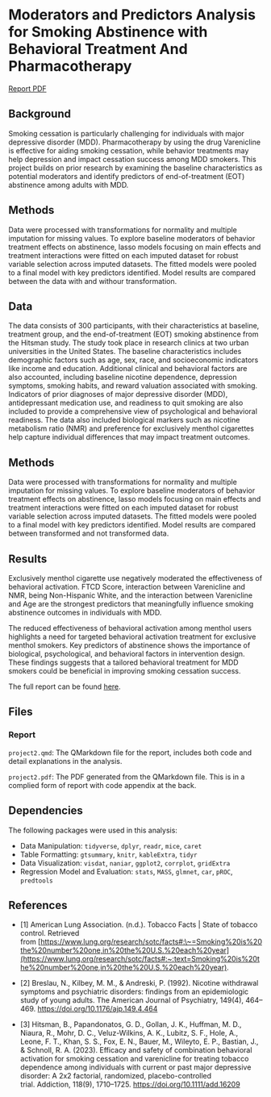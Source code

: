 # Moderators and Predictors Analysis for Smoking Abstinence with Behavioral Treatment And Pharmacotherapy

[Report PDF](project2.pdf)

## Background

Smoking cessation is particularly challenging for individuals with major depressive disorder (MDD). Pharmacotherapy by using the drug Varenicline is effective for aiding smoking cessation, while behavior treatments may help depression and impact cessation success among MDD smokers. This project builds on prior research by examining the baseline characteristics as potential moderators and identify predictors of end-of-treatment (EOT) abstinence among adults with MDD.

## Methods

Data were processed with transformations for normality and multiple imputation for missing values. To explore baseline moderators of behavior treatment effects on abstinence, lasso models focusing on main effects and treatment interactions were fitted on each imputed dataset for robust variable selection across imputed datasets. The fitted models were pooled to a final model with key predictors identified. Model results are compared between the data with and withour transformation.

## Data

The data consists of 300 participants, with their characteristics at baseline, treatment group, and the end-of-treatment (EOT) smoking abstinence from the Hitsman study. The study took place in research clinics at two urban universities in the United States. The baseline characteristics includes demographic factors such as age, sex, race, and socioeconomic indicators like income and education. Additional clinical and behavioral factors are also accounted, including baseline nicotine dependence, depression symptoms, smoking habits, and reward valuation associated with smoking. Indicators of prior diagnoses of major depressive disorder (MDD), antidepressant medication use, and readiness to quit smoking are also included to provide a comprehensive view of psychological and behavioral readiness. The data also included biological markers such as nicotine metabolism ratio (NMR) and preference for exclusively menthol cigarettes help capture individual differences that may impact treatment outcomes.

## Methods

Data were processed with transformations for normality and multiple imputation for missing values. To explore baseline moderators of behavior treatment effects on abstinence, lasso models focusing on main effects and treatment interactions were fitted on each imputed dataset for robust variable selection across imputed datasets. The fitted models were pooled to a final model with key predictors identified. Model results are compared between transformed and not transformed data.

## Results

Exclusively menthol cigarette use negatively moderated the effectiveness of behavioral activation. FTCD Score, interaction between Varenicline and NMR, being Non-Hispanic White, and the interaction between Varenicline and Age are the strongest predictors that meaningfully influence smoking abstinence outcomes in individuals with MDD.

The reduced effectiveness of behavioral activation among menthol users highlights a need for targeted behavioral activation treatment for exclusive menthol smokers. Key predictors of abstinence shows the importance of biological, psychological, and behavioral factors in intervention design. These findings suggests that a tailored behavioral treatment for MDD smokers could be beneficial in improving smoking cessation success.

The full report can be found [here](project2.pdf).

## Files

### Report

`project2.qmd`: The QMarkdown file for the report, includes both code and detail explanations in the analysis.

`project2.pdf`: The PDF generated from the QMarkdown file. This is in a complied form of report with code appendix at the back.

## Dependencies

The following packages were used in this analysis:

-   Data Manipulation: `tidyverse`, `dplyr`, `readr`, `mice`, `caret`
-   Table Formatting: `gtsummary`, `knitr`, `kableExtra`, `tidyr`
-   Data Visualization: `visdat`, `naniar`, `ggplot2`, `corrplot`, `gridExtra`
-   Regression Model and Evaluation: `stats`, `MASS`, `glmnet`, `car`, `pROC`, `predtools`

## References

-   [1] American Lung Association. (n.d.). Tobacco Facts \| State of tobacco control. Retrieved from [https://www.lung.org/research/sotc/facts#:\~=Smoking%20is%20the%20number%20one,in%20the%20U.S.%20each%20year](https://www.lung.org/research/sotc/facts#:~:text=Smoking%20is%20the%20number%20one,in%20the%20U.S.%20each%20year).

-   [2] Breslau, N., Kilbey, M. M., & Andreski, P. (1992). Nicotine withdrawal symptoms and psychiatric disorders: findings from an epidemiologic study of young adults. The American Journal of Psychiatry, 149(4), 464–469. <https://doi.org/10.1176/ajp.149.4.464>

-   [3] Hitsman, B., Papandonatos, G. D., Gollan, J. K., Huffman, M. D., Niaura, R., Mohr, D. C., Veluz-Wilkins, A. K., Lubitz, S. F., Hole, A., Leone, F. T., Khan, S. S., Fox, E. N., Bauer, M., Wileyto, E. P., Bastian, J., & Schnoll, R. A. (2023). Efficacy and safety of combination behavioral activation for smoking cessation and varenicline for treating tobacco dependence among individuals with current or past major depressive disorder: A 2x2 factorial, randomized, placebo-controlled trial. Addiction, 118(9), 1710–1725. <https://doi.org/10.1111/add.16209>
